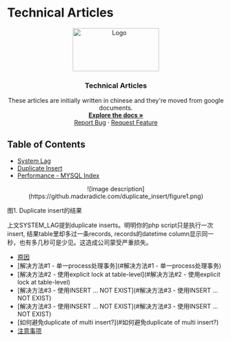 # Technical Articles
<p align="center">
  <a href="https://github.com/madxradicle/madxframework2.0">
    <img src="https://www.randomsystem.net/media/images/github/MR_logo.png" alt="Logo" width="200px" height="100px">
  </a>
  <h3 align="center">Technical Articles</h3>
  <p align="center">
   These articles are initially written in chinese and they're moved from google documents.
    <br />
    <a href="https://github.com/madxradicle/articles"><strong>Explore the docs »</strong></a>
    <br />
    <a href="https://github.com/madxradicle/articles/issues">Report Bug</a>
    ·
    <a href="https://github.com/madxradicle/articles/issues">Request Feature</a>
  </p>
</p>

<!-- TABLE OF CONTENTS -->
## Table of Contents
* [System Lag](https://github.com/madxradicle/articles/tree/master/system_lag.md)
* [Duplicate Insert](https://github.com/madxradicle/articles/tree/master/duplicate_insert.md)
* [Performance - MYSQL Index](https://github.com/madxradicle/articles/tree/master/performance_mysql_index.md)

<p align="center">
![Image description](https://github.madxradicle.com/duplicate_insert/figure1.png)

图1. Duplicate insert的结果
</p>
上文SYSTEM_LAG提到duplicate inserts。明明你的php script只是执行一次insert, 结果table里却多过一条records, records的datetime column显示同一秒，也有多几秒可是少见。这造成公司蒙受严重损失。

* [原因](#原因)
* [解决方法#1 - 单一process处理事务](#解决方法#1 - 单一process处理事务)
* [解决方法#2 - 使用explicit lock at table-level](#解决方法#2 - 使用explicit lock at table-level)
* [解决方法#3 - 使用INSERT …  NOT EXIST](#解决方法#3 - 使用INSERT …  NOT EXIST)
* [解决方法#3 - 使用INSERT …  NOT EXIST](#解决方法#3 - 使用INSERT …  NOT EXIST)
* [如何避免duplicate of multi insert?](#如何避免duplicate of multi insert?)
* [注意事项](#注意事项)


